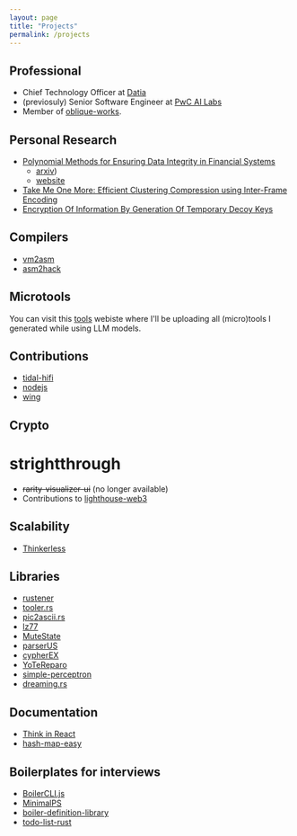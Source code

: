 ```yaml
---
layout: page
title: "Projects"
permalink: /projects
---
```


## Professional

- Chief Technology Officer at [Datia](https://datia.app)
- (previosuly) Senior Software Engineer at [PwC AI Labs](https://pwc.com)
- Member of [oblique-works](https://github.com/orgs/oblique-works).

## Personal Research
- [Polynomial Methods for Ensuring Data Integrity in Financial Systems](https://www.researchgate.net/publication/383985827_Polynomial_Methods_for_Ensuring_Data_Integrity_in_Financial_Systems)
    - [arxiv](https://arxiv.org/abs/2409.07490))
    - [website](https://blog.ignaciobrasca.com/data-loss-prevention/)
- [Take Me One More: Efficient Clustering Compression using Inter-Frame Encoding](https://www.researchgate.net/publication/378306952_Take_Me_One_More_Efficient_Clustering_Compression_using_Inter-Frame_Encoding)
- [Encryption Of Information By Generation Of Temporary Decoy Keys](https://www.researchgate.net/publication/328615812_Information_Encryption_Using_Temporary_Decoy_Key_Generation)

## Compilers 

- [vm2asm](https://github.com/Warkanlock/hack-tooling/tree/main/vm2asm)
- [asm2hack](https://github.com/Warkanlock/hack-tooling/tree/main/asm2hack)

## Microtools

You can visit this [tools](https://blog.ignaciobrasca.com/tools) webiste where I'll be uploading all (micro)tools I generated while using LLM models.
 
## Contributions

- [tidal-hifi](https://github.com/Warkanlock/tidal-hifi)
- [nodejs](https://github.com/nodejs/node/commit/99b109f7f367c61c1524e8278a8277740b0ce0d1)
- [wing](https://github.com/winglang/wing)

## Crypto

# strightthrough
- ~~rarity-visualizer-ui~~ (no longer available)
- Contributions to [lighthouse-web3](https://github.com/LighthouseWeb3)

## Scalability

- [Thinkerless](https://github.com/Warkanlock/thinkerless)

## Libraries

- [rustener](https://github.com/Warkanlock/rustener)
- [tooler.rs](https://github.com/Warkanlock/toolers)
- [pic2ascii.rs](https://github.com/Warkanlock/pic2ascii.rs)
- [lz77](https://github.com/Warkanlock/lz77)
- [MuteState](https://github.com/Warkanlock/MuteState)
- [parserUS](https://github.com/Warkanlock/parserUS)
- [cypherEX](https://github.com/Warkanlock/cypherEX)
- [YoTeReparo](https://github.com/Warkanlock/YoTeReparo)
- [simple-perceptron](https://github.com/Warkanlock/simple-perceptron)
- [dreaming.rs](https://github.com/Warkanlock/dreaming.rs)

## Documentation

- [Think in React](https://github.com/Warkanlock/ThinkInReact)
- [hash-map-easy](https://github.com/Warkanlock/hash-map-easy)

## Boilerplates for interviews

- [BoilerCLI.js](https://github.com/Warkanlock/BoilerCLI.js)
- [MinimalPS](https://github.com/Warkanlock/MinimalPS)
- [boiler-definition-library](https://github.com/Warkanlock/boiler-definition-library)
- [todo-list-rust](https://github.com/Warkanlock/todo-list-rust)
